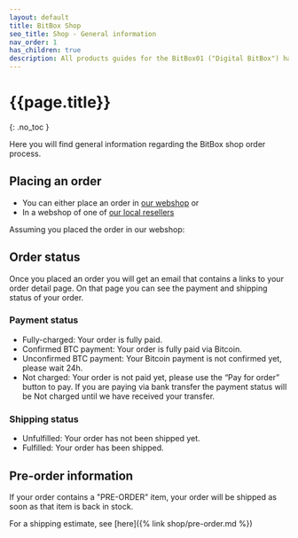 ```yaml
---
layout: default
title: BitBox Shop
seo_title: Shop - General information
nav_order: 1
has_children: true
description: All products guides for the BitBox01 ("Digital BitBox") hardware wallet can be found here.
---
```


# {{page.title}}
{: .no_toc }

Here you will find general information regarding the BitBox shop order process.

## Placing an order
- You can either place an order in <a target="_blank" href="https://shiftcrypto.shop/">our webshop</a> or
- In a webshop of one of <a target="_blank" href="https://shiftcrypto.ch/buy/">our local resellers</a>

Assuming you placed the order in our webshop:

## Order status
Once you placed an order you will get an email that contains a links to your order detail page.
On that page you can see the payment and shipping status of your order.

### Payment status
- Fully-charged: Your order is fully paid.
- Confirmed BTC payment: Your order is fully paid via Bitcoin.
- Unconfirmed BTC payment: Your Bitcoin payment is not confirmed yet, please wait 24h.
- Not charged: Your order is not paid yet, please use the “Pay for order” button to pay.
If you are paying via bank transfer the payment status will be Not charged until we have received your transfer.

### Shipping status
- Unfulfilled: Your order has not been shipped yet.
- Fulfilled: Your order has been shipped.

## Pre-order information
If your order contains a "PRE-ORDER" item, your order will be shipped as soon as that item is back in stock.

For a shipping estimate, see [here]({% link shop/pre-order.md %})

